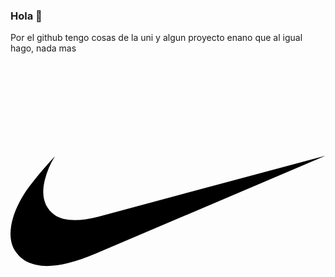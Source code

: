 ### Hola 👋

Por el github tengo cosas de la uni y algun proyecto enano que al igual hago, nada mas <svg role="img" viewBox="0 0 24 24" xmlns="http://www.w3.org/2000/svg"><title>Nike</title><path d="M24 7.8L6.442 15.276c-1.456.616-2.679.925-3.668.925-1.12 0-1.933-.392-2.437-1.177-.317-.504-.41-1.143-.28-1.918.13-.775.476-1.6 1.036-2.478.467-.71 1.232-1.643 2.297-2.8a6.122 6.122 0 00-.784 1.848c-.28 1.195-.028 2.072.756 2.632.373.261.886.392 1.54.392.522 0 1.11-.084 1.764-.252L24 7.8z"/></svg>


<!--
**rascadux/rascadux** is a ✨ _special_ ✨ repository because its `README.md` (this file) appears on your GitHub profile.

Here are some ideas to get you started:

- 🔭 I’m currently working on ...
- 🌱 I’m currently learning ...
- 👯 I’m looking to collaborate on ...
- 🤔 I’m looking for help with ...
- 💬 Ask me about ...
- 📫 How to reach me: ...
- 😄 Pronouns: ...
- ⚡ Fun fact: ...
-->
